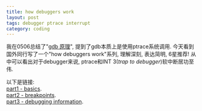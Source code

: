 ```yaml
---
title: how debuggers work
layout: post
tags: debugger ptrace interrupt
category: coding
---
```


我在0506总结了"[gdb 原理](http://xanpeng.github.com/2012/05/06/gdb/)", 提到了gdb本质上是使用ptrace系统调用. 今天看到国外同行写了一个"how debuggers work"系列, 理解深刻, 表达简明, 6星推荐! 从中可以看出对于debugger来说, ptrace和INT 3(*trap to debugger*)软中断居功至伟.

以下是链接:  
[part1 - basics](http://eli.thegreenplace.net/2011/01/23/how-debuggers-work-part-1/).  
[part2 - breakpoints](http://eli.thegreenplace.net/2011/01/27/how-debuggers-work-part-2-breakpoints/).  
[part3 - debugging information](http://eli.thegreenplace.net/2011/02/07/how-debuggers-work-part-3-debugging-information/).

